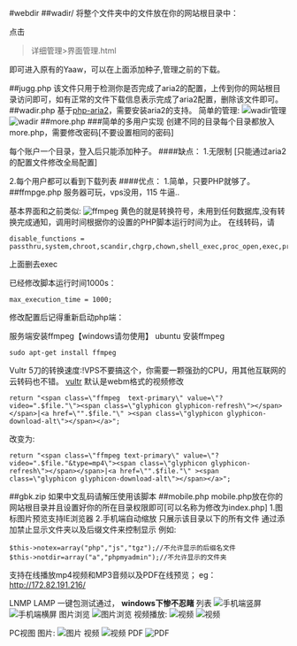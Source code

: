 #webdir
##wadir/
将整个文件夹中的文件放在你的网站根目录中：

点击 
>详细管理>界面管理.html 

即可进入原有的Yaaw，可以在上面添加种子,管理之前的下载。


##jugg.php
该文件只用于检测你是否完成了aria2的配置，上传到你的网站根目录访问即可，如有正常的文件下载信息表示完成了aria2配置，删除该文件即可。
##wadir.php
基于<a href="https://github.com/shiny/php-aria2">php-aria2</a>，需要安装aria2的支持。
简单的管理:
![wadir管理](http://git.oschina.net/uploads/images/2016/1222/153707_d010cd32_700748.png "管理")
![wadir](http://git.oschina.net/uploads/images/2016/1222/104906_4ae29aad_700748.png "wadir")
##more.php
###简单的多用户实现
创建不同的目录每个目录都放入more.php，需要修改密码[不要设置相同的密码]

每个账户一个目录，登入后只能添加种子。
####缺点：
 1.无限制 [只能通过aria2的配置文件修改全局配置]
 
 2.每个用户都可以看到下载列表
####优点：
 1.简单，只要PHP就够了。
##ffmpge.php
服务器可玩，vps没用，115 牛逼..

基本界面和之前类似:
![ffmpeg](http://git.oschina.net/uploads/images/2016/1219/040352_a973d056_700748.png "界面")
黄色的就是转换符号，未用到任何数据库,没有转换完成通知，调用时间根据你的设置的PHP脚本运行时间为止。
在线转码，请
```
disable_functions = passthru,system,chroot,scandir,chgrp,chown,shell_exec,proc_open,exec,proc_get_status,popen,ini_alter,ini_restore,dl,openlog,syslog,readlink,symlink,popepassthru,stream_socket_server
```
上面删去exec

已经修改脚本运行时间1000s：
```
max_execution_time = 1000; 
```
修改配置后记得重新启动php端：

服务端安装ffmpeg【windows请勿使用】
ubuntu 安装ffmpeg
```
sudo apt-get install ffmpeg
```
Vultr 5刀的转换速度:!VPS不要搞这个，你需要一颗强劲的CPU，用其他互联网的云转码也不错。
[vultr](http://git.oschina.net/uploads/images/2016/1219/035456_77bbf7bf_700748.png "转换速度")
默认是webm格式的视频修改

```
return "<span class=\"ffmpeg  text-primary\" value=\"?video=".$file."\"><span class=\"glyphicon glyphicon-refresh\"></span></span>|<a href=\"".$file."\" ><span class=\"glyphicon glyphicon-download-alt\"></span></a>";
```

改变为:


 ```
return "<span class=\"ffmpeg text-primary\" value=\"?video=".$file."&type=mp4\"><span class=\"glyphicon glyphicon-refresh\"></span></span>|<a href=\"".$file."\" ><span class=\"glyphicon glyphicon-download-alt\"></span></a>";
```






##gbk.zip
如果中文乱码请解压使用该脚本
##mobile.php
mobile.php放在你的网站根目录并且设置好你的所在目录权限即可[可以名称为修改为index.php]
1.图标图片预览支持IE浏览器
2.手机端自动缩放
只展示该目录以下的所有文件
通过添加禁止显示文件夹以及后缀文件来控制显示
例如:
```
$this->notex=array("php","js","tgz");//不允许显示的后缀名文件
$this->notdir=array("a","phpmyadmin");//不允许显示的文件夹
```

支持在线播放mp4视频和MP3音频以及PDF在线预览；
eg：http://172.82.191.216/

LNMP LAMP 一键包测试通过， **windows下惨不忍睹** 
列表
![手机端竖屏](http://git.oschina.net/uploads/images/2016/1211/041819_91a745b3_700748.png "手机端竖屏")
![手机端横屏](http://git.oschina.net/uploads/images/2016/1211/041925_10a0f77d_700748.png "手机端横屏")
图片浏览
![图片浏览](http://git.oschina.net/uploads/images/2016/1211/042006_bb2bc8db_700748.png "图片浏览")
视频播放:
![视频](http://git.oschina.net/uploads/images/2016/1211/042033_51ee13ad_700748.png "视频")
![视频](http://git.oschina.net/uploads/images/2016/1211/042056_71db3584_700748.png "视频")

PC视图
图片:
![图片](http://git.oschina.net/uploads/images/2016/1207/154018_72e6622d_700748.png "图片")
视频
![视频](http://git.oschina.net/uploads/images/2016/1207/154052_1201172a_700748.png "视频")
PDF
![PDF](http://git.oschina.net/uploads/images/2016/1207/154111_05f29a34_700748.png "PDF")

